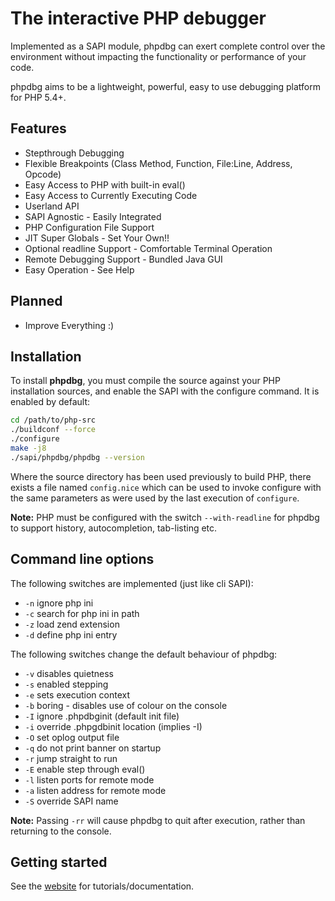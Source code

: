 # The interactive PHP debugger

Implemented as a SAPI module, phpdbg can exert complete control over the
environment without impacting the functionality or performance of your code.

phpdbg aims to be a lightweight, powerful, easy to use debugging platform for
PHP 5.4+.

## Features

* Stepthrough Debugging
* Flexible Breakpoints (Class Method, Function, File:Line, Address, Opcode)
* Easy Access to PHP with built-in eval()
* Easy Access to Currently Executing Code
* Userland API
* SAPI Agnostic - Easily Integrated
* PHP Configuration File Support
* JIT Super Globals - Set Your Own!!
* Optional readline Support - Comfortable Terminal Operation
* Remote Debugging Support - Bundled Java GUI
* Easy Operation - See Help

## Planned

* Improve Everything :)

## Installation

To install **phpdbg**, you must compile the source against your PHP installation
sources, and enable the SAPI with the configure command. It is enabled by
default:

```bash
cd /path/to/php-src
./buildconf --force
./configure
make -j8
./sapi/phpdbg/phpdbg --version
```

Where the source directory has been used previously to build PHP, there exists a
file named `config.nice` which can be used to invoke configure with the same
parameters as were used by the last execution of `configure`.

**Note:** PHP must be configured with the switch `--with-readline` for phpdbg to
support history, autocompletion, tab-listing etc.

## Command line options

The following switches are implemented (just like cli SAPI):

* `-n` ignore php ini
* `-c` search for php ini in path
* `-z` load zend extension
* `-d` define php ini entry

The following switches change the default behaviour of phpdbg:

* `-v` disables quietness
* `-s` enabled stepping
* `-e` sets execution context
* `-b` boring - disables use of colour on the console
* `-I` ignore .phpdbginit (default init file)
* `-i` override .phpgdbinit location (implies -I)
* `-O` set oplog output file
* `-q` do not print banner on startup
* `-r` jump straight to run
* `-E` enable step through eval()
* `-l` listen ports for remote mode
* `-a` listen address for remote mode
* `-S` override SAPI name

**Note:** Passing `-rr` will cause phpdbg to quit after execution, rather than
returning to the console.

## Getting started

See the [website](https://phpdbg.room11.org) for tutorials/documentation.
